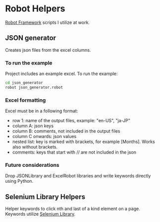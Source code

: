 # Robot Helpers

[Robot Framework](http://robotframework.org/) scripts I utilize at work.

## JSON generator

Creates json files from the excel columns.

### To run the example

Project includes an example excel. To run the example:

```bash
cd json_generator
robot json_generator.robot
```

### Excel formatting

Excel must be in a following format:

* row 1: name  of the output files, example: "en-US", "ja-JP"
* column A: json keys
* column B: comments, not included in the output files
* column C onwards: json values
* nested list: key is marked with brackets, for example [Months]. Works also without brackets.
* comments: keys that start with // are not included in the json

### Future considerations

Drop JSONLibrary and ExcelRobot libraries and write keywords directly using Python.

## Selenium Library Helpers

Helper keywords to click nth and last of a kind element on a page. Keywords utilize [Selenium Library](http://robotframework.org/SeleniumLibrary/).